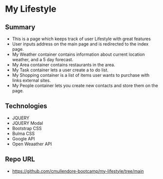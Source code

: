 # My Lifestyle

## Summary

- This is a page which keeps track of user Lifestyle with great features
- User inputs address on the main page and is redirected to the index page.
- My Weather container contains information about current location weather, and a 5 day forecast.
- My Area container contains restaurants in the area.
- My Task container lets a user create a to do list.
- My Shopping container is a list of items user wants to purchase with links external sites.
- My People container lets you create new contacts and store them on the page.

## Technologies

- JQUERY
- JQUERY Modal
- Bootstrap CSS
- Bulma CSS
- Google API
- Open Weaather API

## Repo URL

- https://github.com/cmullendore-bootcamp/my-lifestyle/tree/main
